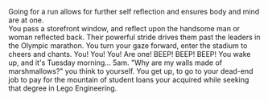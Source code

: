 Going for a run allows for further self reflection and ensures body and mind are at one.  
You pass a storefront window, and reflect upon the handsome man or woman reflected back.  Their powerful 
stride drives them past the leaders in the Olympic marathon.  You turn your gaze forward, enter 
the stadium to cheers and chants.  You!  You!  You!  Are one!
BEEP! BEEP! BEEP! You wake up, and it's Tuesday morning... 5am. 
"Why are my walls made of marshmallows?" you think to yourself.
You get up, to go to your dead-end job to pay for the mountain of student loans your acquired
while seeking that degree in Lego Engineering.